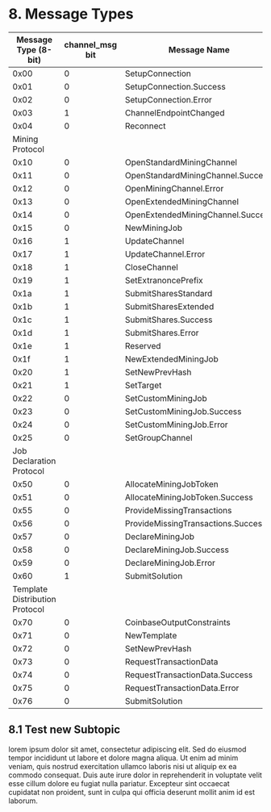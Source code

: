 # 8. Message Types

| Message Type (8-bit)           | channel_msg bit | Message Name                       |
| ------------------------------ | --------------- | ---------------------------------- |
| 0x00                           | 0               | SetupConnection                    |
| 0x01                           | 0               | SetupConnection.Success            |
| 0x02                           | 0               | SetupConnection.Error              |
| 0x03                           | 1               | ChannelEndpointChanged             |
| 0x04                           | 0               | Reconnect                          |
| Mining Protocol                |                 |                                    |
| 0x10                           | 0               | OpenStandardMiningChannel          |
| 0x11                           | 0               | OpenStandardMiningChannel.Success  |
| 0x12                           | 0               | OpenMiningChannel.Error            |
| 0x13                           | 0               | OpenExtendedMiningChannel          |
| 0x14                           | 0               | OpenExtendedMiningChannel.Success  |
| 0x15                           | 0               | NewMiningJob                       |
| 0x16                           | 1               | UpdateChannel                      |
| 0x17                           | 1               | UpdateChannel.Error                |
| 0x18                           | 1               | CloseChannel                       |
| 0x19                           | 1               | SetExtranoncePrefix                |
| 0x1a                           | 1               | SubmitSharesStandard               |
| 0x1b                           | 1               | SubmitSharesExtended               |
| 0x1c                           | 1               | SubmitShares.Success               |
| 0x1d                           | 1               | SubmitShares.Error                 |
| 0x1e                           | 1               | Reserved                           |
| 0x1f                           | 1               | NewExtendedMiningJob               |
| 0x20                           | 1               | SetNewPrevHash                     |
| 0x21                           | 1               | SetTarget                          |
| 0x22                           | 0               | SetCustomMiningJob                 |
| 0x23                           | 0               | SetCustomMiningJob.Success         |
| 0x24                           | 0               | SetCustomMiningJob.Error           |
| 0x25                           | 0               | SetGroupChannel                    |
| Job Declaration Protocol       |                 |                                    |
| 0x50                           | 0               | AllocateMiningJobToken             |
| 0x51                           | 0               | AllocateMiningJobToken.Success     |
| 0x55                           | 0               | ProvideMissingTransactions         |
| 0x56                           | 0               | ProvideMissingTransactions.Success |
| 0x57                           | 0               | DeclareMiningJob                   |
| 0x58                           | 0               | DeclareMiningJob.Success           |
| 0x59                           | 0               | DeclareMiningJob.Error             |
| 0x60                           | 1               | SubmitSolution                     |
| Template Distribution Protocol |                 |                                    |
| 0x70                           | 0               | CoinbaseOutputConstraints           |
| 0x71                           | 0               | NewTemplate                        |
| 0x72                           | 0               | SetNewPrevHash                     |
| 0x73                           | 0               | RequestTransactionData             |
| 0x74                           | 0               | RequestTransactionData.Success     |
| 0x75                           | 0               | RequestTransactionData.Error       |
| 0x76                           | 0               | SubmitSolution                     |


## 8.1 Test new Subtopic
lorem ipsum dolor sit amet, consectetur adipiscing elit. Sed do eiusmod tempor incididunt ut labore et dolore magna aliqua. Ut enim ad minim veniam, quis nostrud exercitation ullamco laboris nisi ut aliquip ex ea commodo consequat. Duis aute irure dolor in reprehenderit in voluptate velit esse cillum dolore eu fugiat nulla pariatur. Excepteur sint occaecat cupidatat non proident, sunt in culpa qui officia deserunt mollit anim id est laborum.
